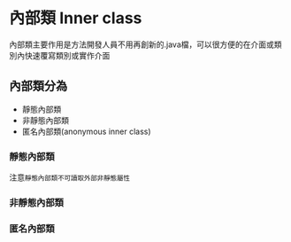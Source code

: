 # 內部類 Inner class
內部類主要作用是方法開發人員不用再創新的.java檔，可以很方便的在介面或類別內快速覆寫類別或實作介面
## 內部類分為
- 靜態內部類
- 非靜態內部類
- 匿名內部類(anonymous inner class)

### 靜態內部類
注意`靜態內部類不可讀取外部非靜態屬性`

### 非靜態內部類

### 匿名內部類
